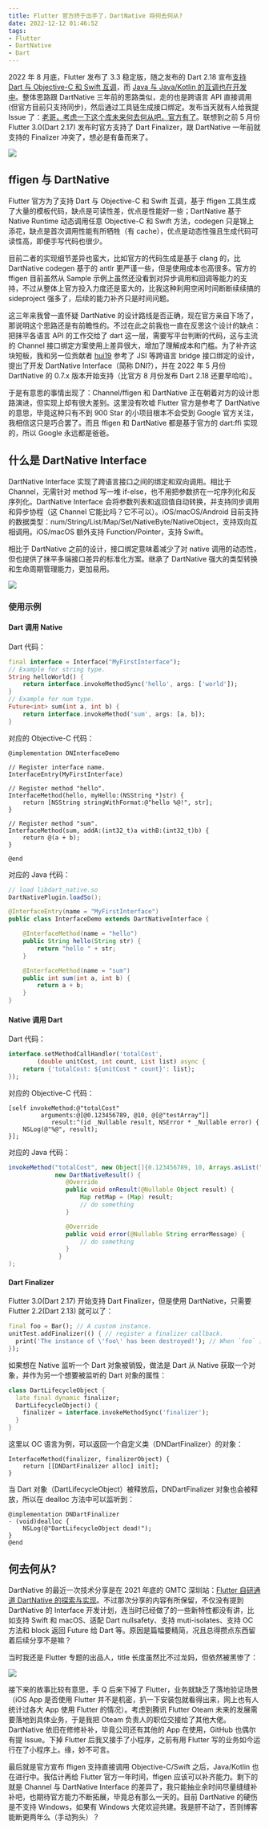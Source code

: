 ```yaml
---
title: Flutter 官方终于出手了，DartNative 将何去何从?
date: 2022-12-12 01:46:52
tags:
- Flutter
- DartNative
- Dart
---
```


2022 年 8 月底，Flutter 发布了 3.3 稳定版，随之发布的 Dart 2.18 宣布[支持 Dart 与 Objective-C 和 Swift 互调](https://flutter.cn/posts/dart-2-18#dart-与-objective-c-和-swift-互调)，而 [Java 与 Java/Kotlin 的互调也在开发中](https://github.com/dart-lang/sdk/issues/49674)。整体思路跟 DartNative 三年前的思路类似，走的也是跨语言 API 直接调用(但官方目前只支持同步)，然后通过工具链生成接口绑定。发布当天就有人给我提 Issue 了：[老哥，考虑一下这个库未来何去何从吧，官方有了](https://github.com/dart-native/dart_native/issues/105)。联想到之前 5 月份 Flutter 3.0(Dart 2.17) 发布时官方支持了 Dart Finalizer，跟 DartNative 一年前就支持的 Finalizer 冲突了，想必是有备而来了。

![](http://yulingtianxia.com/resources/DartNative/14035340227.png)

<!--more-->

## ffigen 与 DartNative 

Flutter 官方为了支持 Dart 与 Objective-C 和 Swift 互调，基于 ffigen 工具生成了大量的模板代码，缺点是可读性差，优点是性能好一些；DartNative 基于 Native Runtime 动态调用任意 Objective-C 和 Swift 方法，codegen 只是锦上添花，缺点是首次调用性能有所牺牲（有 cache），优点是动态性强且生成代码可读性高，即便手写代码也很少。

目前二者的实现细节差异也蛮大，比如官方的代码生成是基于 clang 的，比 DartNative codegen 基于的 antlr 更严谨一些，但是使用成本也高很多。官方的 ffigen 目前虽然从 Sample 示例上虽然还没看到对异步调用和回调等能力的支持，不过从整体上官方投入力度还是蛮大的，比我这种利用空闲时间断断续续搞的 sideproject 强多了，后续的能力补齐只是时间问题。

这三年来我曾一直怀疑 DartNative 的设计路线是否正确，现在官方亲自下场了，那说明这个思路还是有前瞻性的。不过在此之前我也一直在反思这个设计的缺点：把抹平各语言 API 的工作交给了 dart 这一层，需要写平台判断的代码，这与主流的 Channel 接口绑定方案使用上差异很大，增加了理解成本和门槛。为了补齐这块短板，我和另一位贡献者 [hui19](https://github.com/hui19) 参考了 JSI 等跨语言 bridge 接口绑定的设计，提出了开发 DartNative Interface（简称 DNI?），并在 2022 年 5 月份 DartNative 的 0.7.x 版本开始支持（比官方 8 月份发布 Dart 2.18 还要早哈哈）。

于是有意思的事情出现了：Channel/ffigen 和 DartNative 正在朝着对方的设计思路演进，但实现上却有很大差别。这里没有吹嘘 Flutter 官方是参考了 DartNative 的意思，毕竟这种只有不到 900 Star 的小项目根本不会受到 Google 官方关注，我相信这只是巧合罢了。而且 ffigen 和 DartNative 都是基于官方的 dart:ffi 实现的，所以 Google 永远都是爸爸。

## 什么是 DartNative Interface

DartNative Interface 实现了跨语言接口之间的绑定和双向调用。相比于 Channel，无需针对 method 写一堆 if-else，也不用把参数挤在一坨序列化和反序列化。DartNative Interface 会将参数列表和返回值自动转换，并支持同步调用和异步协程（这 Channel 它能比吗？它不可以）。iOS/macOS/Android 目前支持的数据类型：num/String/List/Map/Set/NativeByte/NativeObject，支持双向互相调用。iOS/macOS 额外支持 Function/Pointer，支持 Swift。

相比于 DartNative 之前的设计，接口绑定意味着减少了对 native 调用的动态性，但也提供了抹平多端接口差异的标准化方案。继承了 DartNative 强大的类型转换和生命周期管理能力，更加易用。

![](https://github.com/dart-native/dart_native/blob/master/images/dartnative.png?raw=true)

### 使用示例

#### Dart 调用 Native 

Dart 代码：

```dart
final interface = Interface("MyFirstInterface");
// Example for string type.
String helloWorld() {
    return interface.invokeMethodSync('hello', args: ['world']);
}
// Example for num type.
Future<int> sum(int a, int b) {
    return interface.invokeMethod('sum', args: [a, b]);
}
```

对应的 Objective-C 代码：

```objc
@implementation DNInterfaceDemo

// Register interface name.
InterfaceEntry(MyFirstInterface)

// Register method "hello".
InterfaceMethod(hello, myHello:(NSString *)str) {
    return [NSString stringWithFormat:@"hello %@!", str];
}

// Register method "sum".
InterfaceMethod(sum, addA:(int32_t)a withB:(int32_t)b) {
    return @(a + b);
}

@end
```

对应的 Java 代码：

```java
// load libdart_native.so
DartNativePlugin.loadSo();

@InterfaceEntry(name = "MyFirstInterface")
public class InterfaceDemo extends DartNativeInterface {

    @InterfaceMethod(name = "hello")
    public String hello(String str) {
        return "hello " + str;
    }

    @InterfaceMethod(name = "sum")
    public int sum(int a, int b) {
        return a + b;
    }
}
```

#### Native 调用 Dart

Dart 代码：
 
```dart
interface.setMethodCallHandler('totalCost',
        (double unitCost, int count, List list) async {
    return {'totalCost: ${unitCost * count}': list};
});
```

对应的 Objective-C 代码：

```objc
[self invokeMethod:@"totalCost"
         arguments:@[@0.123456789, @10, @[@"testArray"]]
            result:^(id _Nullable result, NSError * _Nullable error) {
    NSLog(@"%@", result);
}];
```

对应的 Java 代码：

```java
invokeMethod("totalCost", new Object[]{0.123456789, 10, Arrays.asList("hello", "world")},
             new DartNativeResult() {
                @Override
                public void onResult(@Nullable Object result) {
                    Map retMap = (Map) result;
                    // do something
                }

                @Override
                public void error(@Nullable String errorMessage) {
                    // do something
                }
              }
);
```

#### Dart Finalizer

Flutter 3.0(Dart 2.17) 开始支持 Dart Finalizer，但是使用 DartNative，只需要 Flutter 2.2(Dart 2.13) 就可以了：

```dart
final foo = Bar(); // A custom instance.
unitTest.addFinalizer(() { // register a finalizer callback.
  print('The instance of \'foo\' has been destroyed!'); // When `foo` is destroyed by GC, this line of code will be executed.
});
``` 

如果想在 Native 监听一个 Dart 对象被销毁，做法是 Dart 从 Native 获取一个对象，并作为另一个想要被监听的 Dart 对象的属性：

```dart
class DartLifecycleObject {
  late final dynamic finalizer;
  DartLifecycleObject() {
    finalizer = interface.invokeMethodSync('finalizer');
  }
}
```

这里以 OC 语言为例，可以返回一个自定义类（DNDartFinalizer）的对象：

```objc
InterfaceMethod(finalizer, finalizerObject) {
    return [[DNDartFinalizer alloc] init];
}
```

当 Dart 对象（DartLifecycleObject）被释放后，DNDartFinalizer 对象也会被释放，所以在 dealloc 方法中可以监听到：

```objc
@implementation DNDartFinalizer
- (void)dealloc {
    NSLog(@"DartLifecycleObject dead!");
}
@end
```

## 何去何从?

DartNative 的最近一次技术分享是在 2021 年底的 GMTC 深圳站：[Flutter 自研通道 DartNative 的探索与实现](https://gmtc.infoq.cn/2021/shenzhen/presentation/4010)。不过那次分享的内容有所保留，不仅没有提到 DartNative 的 Interface 开发计划，连当时已经做了的一些新特性都没有讲，比如支持 Swift 和 macOS、适配 Dart nullsafety、支持 muti-isolates、支持 OC 方法和 block 返回 Future 给 Dart 等。原因是篇幅要精简，况且总得攒点东西留着后续分享不是嘛？

当时我还是 Flutter 专题的出品人，title 长度虽然比不过龙妈，但依然被黑惨了：

![](http://yulingtianxia.com/resources/DartNative/IMG_4853.JPG)

接下来的故事比较有意思，手 Q 后来下掉了 Flutter，业务就缺乏了落地验证场景（iOS App 是否使用 Flutter 并不是机密，扒一下安装包就看得出来，网上也有人统计过各大 App 使用 Flutter 的情况）。考虑到腾讯 Flutter Oteam 未来的发展需要落地到具体业务，于是我把 Oteam 负责人的职位交接给了其他大佬。DartNative 依旧在修修补补，毕竟公司还有其他的 App 在使用，GitHub 也偶尔有提 Issue。下掉 Flutter 后我又接手了小程序，之前有用 Flutter 写的业务如今运行在了小程序上。缘，妙不可言。

最后就是官方宣布 ffigen 支持直接调用 Objective-C/Swift 之后，Java/Kotlin 也在进行中。我估计再给 Flutter 官方一年时间，ffigen 应该可以补齐能力。剩下的就是 Channel 与 DartNative Interface 的差异了，我只能抽业余时间尽量缝缝补补吧，也期待官方能力不断拓展，毕竟总有那么一天的。目前 DartNative 的硬伤是不支持 Windows，如果有 Windows 大佬欢迎共建。我是肝不动了，否则博客能断更两年么（手动狗头）？